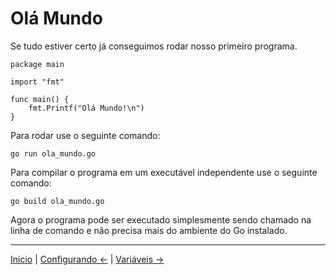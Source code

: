 # Olá Mundo

Se tudo estiver certo já conseguimos rodar nosso primeiro programa.

```
package main

import "fmt"

func main() {
    fmt.Printf("Olá Mundo!\n")
}
```

Para rodar use o seguinte comando:

```
go run ola_mundo.go
```

Para compilar o programa em um executável independente use o seguinte comando:

```
go build ola_mundo.go
```

Agora o programa pode ser executado simplesmente sendo chamado na linha de comando e não precisa mais do ambiente do Go instalado.

---
[Inicio](README.md) | [Configurando <-](configurando.md) | [Variáveis ->](variaveis.md)
